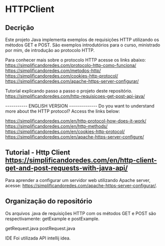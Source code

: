 # HTTPClient

Decrição
---------
Este projeto Java implementa exemplos de requisições HTTP utilizando os métodos GET e POST.
São exemplos introdutórios para o curso, ministrado por mim, de introdução ao protocolo HTTP.

Para conhecer mais sobre o protocolo HTTP acesse os links abaixo:
https://simplificandoredes.com/protocolo-http-como-funciona/
https://simplificandoredes.com/metodos-http/
https://simplificandoredes.com/cookies-http-protocol/
https://simplificandoredes.com/apache-https-server-configurar/

Tutorial explicando passo a passo o projeto deste repositório.
https://simplificandoredes.com/http-requisicoes-get-post-api-java/

----------- ENGLISH VERSION --------------
Do you want to understand more about the HTTP protocol? Access the links below:

https://simplificandoredes.com/en/http-protocol-how-does-it-work/
https://simplificandoredes.com/en/http-methods/
https://simplificandoredes.com/en/cookies-http-protocol/
https://simplificandoredes.com/en/apache-https-server-configure/

Tutorial - Http Client 
https://simplificandoredes.com/en/http-client-get-and-post-requests-with-java-api/
-------------------------------------------

Para aprender a configurar um servidor web utilizando Apache server, acesse: https://simplificandoredes.com/apache-https-server-configurar/.


Organização do repositório
---------------------------
Os arquivos .java de requisições HTTP com os métodos GET e POST são respectivamente: getExample e postExample.

getRequest.java
postRequest.java

IDE
Foi utilizada API intellij idea.
